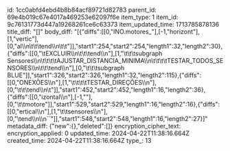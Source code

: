 id: 1cc0abfd4ebd4b8b84acf89721d82783
parent_id: 69e4b019c67e4017a469253e62097f6e
item_type: 1
item_id: 9c76131773d447a19268261ce6c63373
item_updated_time: 1713785878136
title_diff: "[]"
body_diff: "[{\"diffs\":[[0,\"INO.motores_\"],[-1,\"horizont\"],[1,\"vertic\"],[0,\"al\\\n\\t\\t\\tend\\\n\\t\\t\"]],\"start1\":254,\"start2\":254,\"length1\":32,\"length2\":30},{\"diffs\":[[0,\"\\tEXCLUIR\\\n\\t\\t\\tend\\\n\"],[1,\"\\t\\t\\tsubgraph Sensores\\\n\\t\\t\\t\\tAJUSTAR_DISTANCIA_MINIMA\\\n\\t\\t\\t\\tTESTAR_TODOS_SENSORES\\\n\\t\\t\\tend\\\n\"],[0,\"\\t\\t\\tsubgraph BLUE\"]],\"start1\":326,\"start2\":326,\"length1\":32,\"length2\":115},{\"diffs\":[[0,\"ONEXÕES\\\n\"],[1,\"\\t\\t\\t\\tTESTAR_DIREÇÕES\\\n\"],[0,\"\\t\\t\\tend\\\n\\t\"]],\"start1\":452,\"start2\":452,\"length1\":16,\"length2\":36},{\"diffs\":[[0,\"izontal\\\n\"],[-1,\"\"],[0,\"\\t\\tmotore\"]],\"start1\":529,\"start2\":529,\"length1\":16,\"length2\":16},{\"diffs\":[[0,\"ertical\\\n\"],[1,\"\\t\\tsensores\\\n\"],[0,\"\\tend\\\n\\\n``\"]],\"start1\":548,\"start2\":548,\"length1\":16,\"length2\":27}]"
metadata_diff: {"new":{},"deleted":[]}
encryption_cipher_text: 
encryption_applied: 0
updated_time: 2024-04-22T11:38:16.664Z
created_time: 2024-04-22T11:38:16.664Z
type_: 13